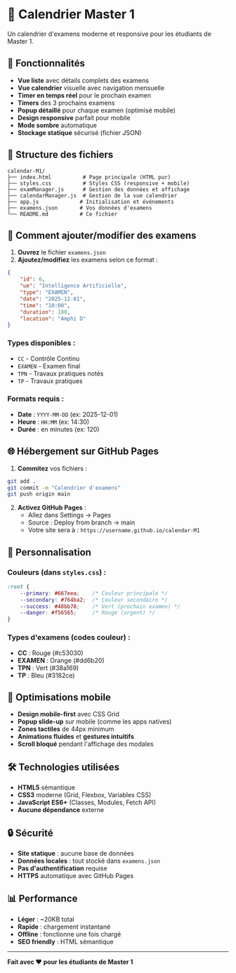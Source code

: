 # 📅 Calendrier Master 1

Un calendrier d'examens moderne et responsive pour les étudiants de Master 1.

## 🚀 Fonctionnalités

- **Vue liste** avec détails complets des examens
- **Vue calendrier** visuelle avec navigation mensuelle  
- **Timer en temps réel** pour le prochain examen
- **Timers** des 3 prochains examens
- **Popup détaillé** pour chaque examen (optimisé mobile)
- **Design responsive** parfait pour mobile
- **Mode sombre** automatique
- **Stockage statique** sécurisé (fichier JSON)

## 📁 Structure des fichiers

```
calendar-M1/
├── index.html          # Page principale (HTML pur)
├── styles.css          # Styles CSS (responsive + mobile)
├── examManager.js      # Gestion des données et affichage
├── calendarManager.js  # Gestion de la vue calendrier
├── app.js             # Initialisation et événements
├── examens.json       # Vos données d'examens
└── README.md          # Ce fichier
```

## 📝 Comment ajouter/modifier des examens

1. **Ouvrez** le fichier `examens.json`
2. **Ajoutez/modifiez** les examens selon ce format :

```json
{
    "id": 6,
    "ue": "Intelligence Artificielle", 
    "type": "EXAMEN",
    "date": "2025-12-01",
    "time": "10:00", 
    "duration": 180,
    "location": "Amphi D"
}
```

### Types disponibles :
- `CC` - Contrôle Continu
- `EXAMEN` - Examen final  
- `TPN` - Travaux pratiques notés
- `TP` - Travaux pratiques

### Formats requis :
- **Date** : `YYYY-MM-DD` (ex: 2025-12-01)
- **Heure** : `HH:MM` (ex: 14:30)  
- **Durée** : en minutes (ex: 120)

## 🌐 Hébergement sur GitHub Pages

1. **Commitez** vos fichiers :
```bash
git add .
git commit -m "Calendrier d'examens"
git push origin main
```

2. **Activez GitHub Pages** :
   - Allez dans Settings → Pages
   - Source : Deploy from branch → main
   - Votre site sera à : `https://username.github.io/calendar-M1`

## 🎨 Personnalisation

### Couleurs (dans `styles.css`) :
```css
:root {
    --primary: #667eea;    /* Couleur principale */
    --secondary: #764ba2;  /* Couleur secondaire */ 
    --success: #48bb78;    /* Vert (prochain examen) */
    --danger: #f56565;     /* Rouge (urgent) */
}
```

### Types d'examens (codes couleur) :
- **CC** : Rouge (#c53030)
- **EXAMEN** : Orange (#dd6b20) 
- **TPN** : Vert (#38a169)
- **TP** : Bleu (#3182ce)

## 📱 Optimisations mobile

- **Design mobile-first** avec CSS Grid
- **Popup slide-up** sur mobile (comme les apps natives)
- **Zones tactiles** de 44px minimum  
- **Animations fluides** et **gestures intuitifs**
- **Scroll bloqué** pendant l'affichage des modales

## 🛠️ Technologies utilisées

- **HTML5** sémantique
- **CSS3** moderne (Grid, Flexbox, Variables CSS)
- **JavaScript ES6+** (Classes, Modules, Fetch API)
- **Aucune dépendance** externe

## 🔒 Sécurité

- **Site statique** : aucune base de données
- **Données locales** : tout stocké dans `examens.json`
- **Pas d'authentification** requise
- **HTTPS** automatique avec GitHub Pages

## 📊 Performance

- **Léger** : ~20KB total  
- **Rapide** : chargement instantané
- **Offline** : fonctionne une fois chargé
- **SEO friendly** : HTML sémantique

---

**Fait avec ❤️ pour les étudiants de Master 1**